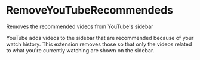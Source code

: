 # RemoveYouTubeRecommendeds
Removes the recommended videos from YouTube's sidebar 

YouTube adds videos to the sidebar that are recommended because of your watch history. This extension removes those so that only the videos related to what you're currently watching are shown on the sidebar.
